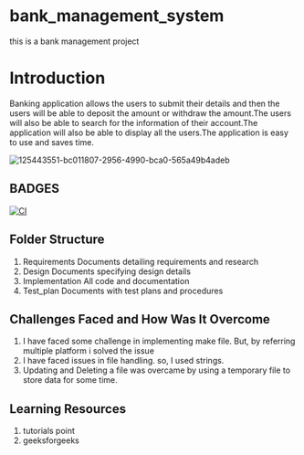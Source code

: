 # bank_management_system
this is a bank management project
# Introduction
Banking application allows the users to submit their details and then the users will be able to deposit the amount or withdraw the amount.The users will also be able to search for the information of their account.The application will also be able to display all the users.The application is easy to use and saves time.

![125443551-bc011807-2956-4990-bca0-565a49b4adeb](https://user-images.githubusercontent.com/49206037/143179041-7ded93bd-1dab-4c8f-92f1-b5114a26722e.jpg)

## BADGES
[![CI](https://github.com/vivek11718681/bank_management_system/actions/workflows/main.yml/badge.svg)](https://github.com/vivek11718681/bank_management_system/actions/workflows/main.yml)

## Folder Structure
1. Requirements	Documents detailing requirements and research
2. Design	Documents specifying design details
3. Implementation	All code and documentation
4. Test_plan	Documents with test plans and procedures

## Challenges Faced and How Was It Overcome
1. I have faced some challenge in implementing make file. But, by referring multiple platform i solved the issue
2. I have faced issues in file handling. so, I used strings.
3. Updating and Deleting a file was overcame by using a temporary file to store data for some time.

## Learning Resources
1. tutorials point
2. geeksforgeeks



